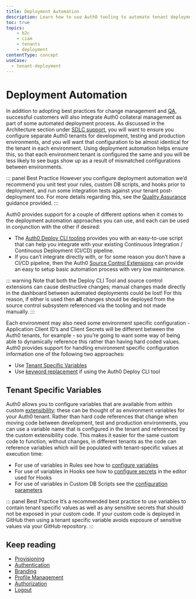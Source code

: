 ```yaml
---
title: Deployment Automation
description: Learn how to use Auth0 tooling to automate tenant deployment
toc: true
topics:
    - b2c
    - ciam
    - tenants
    - deployment
contentType: concept
useCase:
  - tenant-deployment
---
```


# Deployment Automation

In addition to adopting best practices for change management and [QA](articles/architecture-scenarios/implementation/b2c/b2c-qa), successful customers will also integrate Auth0 collateral management as part of some automated deployment process. As discussed in the Architecture section under [SDLC support](articles/architecture-scenarios/implementation/b2c/b2c-architecture#sdlc-support), you will want to ensure you configure separate Auth0 tenants for development, testing and production environments, and you will want that configuration to be almost identical for the tenant in each environment. Using deployment automation helps ensure this, so that each environment tenant is configured the same and you will be less likely to see bugs show up as a result of mismatched configurations between environments.

::: panel Best Practice
However you configure deployment automation we’d recommend you unit test your rules, custom DB scripts, and hooks prior to deployment, and run some integration tests against your tenant post-deployment too. For more details regarding this, see the [Quality Assurance](articles/architecture-scenarios/implementation/b2c/b2c-qa) guidance provided.
:::

Auth0 provides support for a couple of different options when it comes to the deployment automation approaches you can use, and each can be used in conjunction with the other if desired:

* The [Auth0 Deploy CLI tooling](/extensions/deploy-cli) provides you with an easy-to-use script that can help you integrate with your existing Continuous Integration / Continuous Deployment (CI/CD) pipeline.
* If you can’t integrate directly with, or for some reason you don’t have a CI/CD pipeline, then the Auth0 [Source Control Extensions](/extensions#deploy-hosted-pages-rules-and-database-connections-scripts-from-external-repositories) can provide an easy to setup basic automation process with very low maintenance.

::: warning
Note that both the Deploy CLI Tool and source control extensions can cause destructive changes; manual changes made directly in the dashboard between automated deployments could be lost! For this reason, if either is used then **all** changes should be deployed from the source control subsystem referenced via the tooling and not made manually.
:::

Each environment may also need some environment specific configuration - Application Client ID’s and Client Secrets will be different between the Auth0 tenants, for example - so you’re going to want some way of being able to dynamically reference this rather than having hard coded values. Auth0 provides support for handling environment specific configuration information one of the following two approaches:

* Use [Tenant Specific Variables](#tenant-specific-variables)
* Use [keyword replacement](extensions/deploy-cli/references/environment-variables-keyword-mappings) if using the Auth0 Deploy CLI tool

## Tenant Specific Variables

Auth0 allows you to configure variables that are available from within custom [extensibility](/topics/extensibility): these can be thought of as environment variables for your Auth0 tenant. Rather than hard code references that change when moving code between development, test and production environments, you can use a variable name that is configured in the tenant and referenced by the custom extensibility code. This makes it easier for the same custom code to function, without changes, in different tenants as the code can reference variables which will be populated with tenant-specific values at execution time:

* For use of variables in Rules see how to [configure variables](/rules/guides/configuration#configure-values)
* For use of variables in Hooks see how to [configure secrets](https://webtask.io/docs/editor/secrets) in the editor used for Hooks
* For use of variables in Custom DB Scripts see the [configuration parameters](/connections/database/custom-db/create-db-connection#step-3-add-configuration-parameters) 

::: panel Best Practice
It’s a recommended best practice to use variables to contain tenant specific values as well as any sensitive secrets that should not be exposed in your custom code. If your custom code is deployed in GitHub then using a tenant specific variable avoids exposure of sensitive values via your GitHub repository.
:::

## Keep reading

* [Provisioning](/architecture-scenarios/implementation/b2c/b2c-provisioning)
* [Authentication](/architecture-scenarios/implementation/b2c/b2c-authentication)
* [Branding](/architecture-scenarios/implementation/b2c/b2c-branding)
* [Profile Management](/architecture-scenarios/implementation/b2c/b2c-profile-mgmt)
* [Authorization](/architecture-scenarios/implementation/b2c/b2c-authorization)
* [Logout](/architecture-scenarios/implementation/b2c/b2c-logout)

